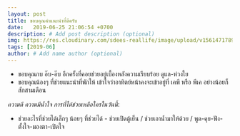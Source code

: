 ```yaml
---
layout: post
title: ขอบคุณคำแนะนำที่ดีครับ
date:   2019-06-25 21:06:54 +0700
description: # Add post description (optional)
img: https://res.cloudinary.com/sdees-reallife/image/upload/v1561471789/IMG_25620625_182029.jpg # Add image post (optional)
tags: [2019-06]
author: # Add name author (optional)
---
```

- ขอบคุณกบ อ๊บ-อ๊บ อีกครั้งที่คอยช่วยอยู่เบื้องหลังความเรียบร้อย ดูแล-ห่วงใย
- ขอบคุณน้องๆ ที่ช่วยแนะนำที่พักให้ เข้าใจว่าอาทิตย์หน้าคงจะเข้าอยู่ที่ เคพี หรือ พีเค อย่างน้อยก็สักสามเดือน

<i class="fa fa-child" style="color:plum"></i>

*ความดี ความมีน้ำใจ การที่ได้ช่วยเหลือใครในวันนี้*:
- ช่วยอะไรที่ช่วยได้เล็กๆ น้อยๆ ที่ช่วยได้ - ช่วยเปิดตู้เย็น / ช่วยเอาน้ำมาให้ด้วย / พูด-คุย-ฟัง-ตั้งใจ-มองตา-เปิดใจ

